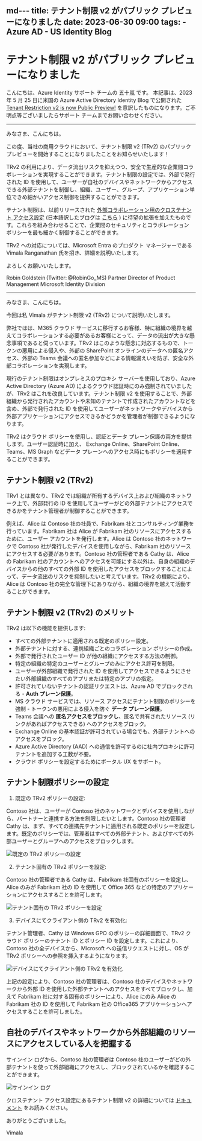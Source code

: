 md---
title: テナント制限 v2 がパブリック プレビューになりました
date: 2023-06-30 09:00
tags:
    - Azure AD
    - US Identity Blog
---

# テナント制限 v2 がパブリック プレビューになりました

こんにちは、Azure Identity サポート チームの 五十嵐 です。
本記事は、2023 年 5 月 25 日に米国の Azure Active Directory Identity Blog で公開された [Tenant Restriction v2 is now Public Preview!](https://techcommunity.microsoft.com/t5/microsoft-entra-azure-ad-blog/tenant-restriction-v2-is-now-public-preview/ba-p/3094113) を意訳したものになります。ご不明点等ございましたらサポート チームまでお問い合わせください。


---

みなさま、こんにちは。

この度、当社の商用クラウドにおいて、テナント制限 v2 (TRv2) のパブリック プレビューを開始することになりましたことをお知らせいたします！

TRv2 の利用により、データ流出リスクを抑えつつ、安全で生産的な企業間コラボレーションを実現することができます。テナント制限の設定では、外部で発行された ID を使用して、ユーザーが自社のデバイスやネットワークからアクセスできる外部テナントを制御し、組織、ユーザー、グループ、アプリケーション単位できめ細かいアクセス制御を提供することができます。

テナント制限は、以前リリースされた [外部コラボレーション用のクロステナント アクセス設定](https://techcommunity.microsoft.com/t5/microsoft-entra-azure-ad-blog/collaborate-more-securely-with-new-cross-tenant-access-settings/ba-p/2147077) (日本語訳したブログは [こちら](./azure-active-directory/collaborate-more-securely-with-new-cross-tenant-access-settings/) ) に待望の拡張を加えたものです。これらを組み合わせることで、企業間のセキュリティとコラボレーション ポリシーを最も細かく制御することができます。

TRv2 への対応については、Microsoft Entra のプロダクト マネージャーである Vimala Ranganathan 氏を招き、詳細を説明いたします。

よろしくお願いいたします。

Robin Goldstein (Twitter: @RobinGo_MS)
Partner Director of Product Management
Microsoft Identity Division

---

みなさま、こんにちは。

今回は私 Vimala がテナント制限 v2 (TRv2) について説明いたします。

弊社ではは、M365 クラウド サービスに移行するお客様、特に組織の境界を越えてコラボレーションする必要があるお客様にとって、データの流出が大きな懸念事項であると伺っています。TRv2 はこのような懸念に対応するもので、トークンの悪用による侵入や、外部の SharePoint オンラインのデータへの匿名アクセス、外部の Teams 会議への匿名参加などによる情報漏えいを防ぎ、安全な外部コラボレーションを実現します。

現行のテナント制限はオンプレミスのプロキシ サーバーを使用しており、Azure Active Directory (Azure AD) によるクラウド認証時にのみ強制されていましたが、TRv2 はこれを改良しています。テナント制限 v2 を使用することで、外部組織から発行されたアカウントや未知のテナントで作成されたアカウントなどを含め、外部で発行された ID を使用してユーザーがネットワークやデバイスから外部アプリケーションにアクセスできるかどうかを管理者が制御できるようになります。

TRv2 はクラウド ポリシーを使用し、認証とデータ プレーン保護の両方を提供します。ユーザー認証時に加え、 Exchange Online、SharePoint Online、Teams、MS Graph などデータ プレーンへのアクセス時にもポリシーを適用することができます。

## テナント制限 v2 (TRv2)

TRv1 とは異なり、TRv2 では組織が所有するデバイス上および組織のネットワーク上で、外部発行の ID を使用してユーザーがどの外部テナントにアクセスできるかをテナント管理者が制御することができます。

例えば、Alice は Contoso 社の社員で、Fabrikam 社とコンサルティング業務を行っています。Fabrikam 社は Alice が Fabrikam 社のリソースにアクセスするために、ユーザー アカウントを発行します。Alice は Contoso 社のネットワークで Contoso 社が発行したデバイスを使用しながら、Fabrikam 社のリソースにアクセスする必要があります。Contoso 社の管理者である Cathy は、Alice の Fabrikam 社のアカウントへのアクセスを可能にする以外は、自身の組織のデバイスからの他のすべての外部 ID を使用したアクセスをブロックすることによって、データ流出のリスクを抑制したいと考えています。TRv2 の機能により、Alice は Contoso 社の完全な管理下にありながら、組織の境界を越えて活動することができます。

## テナント制限 v2 (TRv2) のメリット

TRv2 は以下の機能を提供します:

- すべての外部テナントに適用される既定のポリシー設定。
- 外部テナントに対する、連携組織ごとのコラボレーション ポリシーの作成。
- 外部で発行されたユーザー ID が他の組織にアクセスする方法の制御。
- 特定の組織の特定のユーザーとグループのみにアクセス許可を制限。
- ユーザーが外部組織で発行された ID を使用してアクセスできるようにさせたい外部組織のすべてのアプリまたは特定のアプリの指定。
- 許可されていないテナントの認証リクエストは、Azure AD でブロックされる - **Auth プレーン保護**。
- MS クラウド サービスでは、リソース アクセスにテナント制限のポリシーを強制 - トークンの悪用による侵入を防ぐ **データ プレーン保護**。
- Teams 会議への **匿名アクセスをブロックし**、匿名で共有されたリソース (リンクがあればアクセスできる) へのアクセスをブロック。
- Exchange Online の基本認証が許可されている場合でも、外部テナントへのアクセスをブロック。
- Azure Active Directory (AAD) への通信を許可するのに社内プロキシに許可テナントを追加する工数が不要。
- クラウド ポリシーを設定するためにポータル UX をサポート。

## テナント制限ポリシーの設定

1. 既定の TRv2 ポリシーの設定:

Contoso 社は、ユーザーが Contoso 社のネットワークとデバイスを使用しながら、パートナーと連携する方法を制限したいとします。Contoso 社の管理者 Cathy は、まず、すべての連携先テナントに適用される既定のポリシーを設定します。既定のポリシーでは、管理者はすべての外部テナント、およびすべての外部ユーザーとグループへのアクセスをブロックします。

![既定の TRv2 ポリシーの設定](./tenant-restriction-v2-is-now-public-preview/tenant-restriction-v2-is-now-public-preview1.png)

2. テナント固有の TRv2 ポリシーを設定:

Contoso 社の管理者である Cathy は、Fabrikam 社固有のポリシーを設定し、Alice のみが Fabrikam 社の ID を使用して Office 365 などの特定のアプリケーションにアクセスすることを許可します。

![テナント固有の TRv2 ポリシーを設定](./tenant-restriction-v2-is-now-public-preview/tenant-restriction-v2-is-now-public-preview2.png)

3. デバイスにてクライアント側の TRv2 を有効化:

テナント管理者、Cathy は Windows GPO のポリシーの詳細画面で、TRv2 クラウド ポリシーのテナント ID とポリシー ID を設定します。これにより、Contoso 社の全デバイスから、Microsoft への送信リクエストに対し、OS が TRv2 ポリシーへの参照を挿入するようになります。

![デバイスにてクライアント側の TRv2 を有効化](./tenant-restriction-v2-is-now-public-preview/tenant-restriction-v2-is-now-public-preview3.png)

上記の設定により、Contoso 社の管理者は、Contoso 社のデバイスやネットワークから外部 ID を使用した外部テナントへのアクセスをすべてブロックし、加えて Fabrikam 社に対する固有のポリシーにより、Alice にのみ Alice の Fabrikam 社の ID を使用して Fabrikam 社の Office365 アプリケーションへアクセスすることを許可しました。

## 自社のデバイスやネットワークから外部組織のリソースにアクセスしている人を把握する

サインイン ログから、Contoso 社の管理者は Contoso 社のユーザーがどの外部テナントを使って外部組織にアクセスし、ブロックされているかを確認することができます。

![サインイン ログ](./tenant-restriction-v2-is-now-public-preview/tenant-restriction-v2-is-now-public-preview4.png)

クロステナント アクセス設定にあるテナント制限 v2 の詳細については [ドキュメント](https://learn.microsoft.com/ja-jp/azure/active-directory/external-identities/tenant-restrictions-v2#step-3-enable-tenant-restrictions-on-windows-managed-devices) をお読みください。

ありがとうございました。

Vimala
